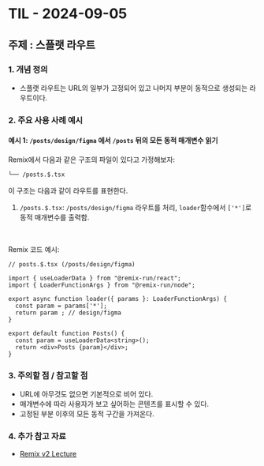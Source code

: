 # TIL - 2024-09-05

## 주제 : 스플랫 라우트

### 1. 개념 정의
- 스플랫 라우트는 URL의 일부가 고정되어 있고 나머지 부분이 동적으로 생성되는 라우트이다.

### 2. 주요 사용 사례 예시

#### **예시 1**: `/posts/design/figma` 에서 `/posts` 뒤의 모든 동적 매개변수 읽기

Remix에서 다음과 같은 구조의 파일이 있다고 가정해보자:

```bash
└── /posts.$.tsx
```

이 구조는 다음과 같이 라우트를 표현한다.

1. `/posts.$.tsx`: `/posts/design/figma` 라우트를 처리, `loader`함수에서 `['*']`로 동적 매개변수를 출력함.

<br/>

Remix 코드 예시:
```tsx
// posts.$.tsx (/posts/design/figma)

import { useLoaderData } from "@remix-run/react";
import { LoaderFunctionArgs } from "@remix-run/node";

export async function loader({ params }: LoaderFunctionArgs) {
  const param = params['*'];
  return param ; // design/figma
}

export default function Posts() {
  const param = useLoaderData<string>();
  return <div>Posts {param}</div>;
}
```

### 3. 주의할 점 / 참고할 점
- URL에 아무것도 없으면 기본적으로 비어 있다.
- 매개변수에 따라 사용자가 보고 싶어하는 콘텐츠를 표시할 수 있다.
- 고정된 부분 이후의 모든 동적 구간을 가져온다.

### 4. 추가 참고 자료
- [Remix v2 Lecture](https://www.udemy.com/course/remix-js-course/?couponCode=OF83024D)